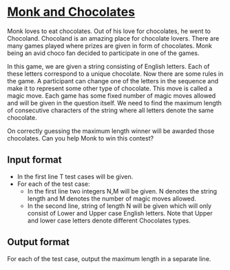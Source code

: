 # [Monk and Chocolates][link]

Monk loves to eat chocolates. Out of his love for chocolates, he went to Chocoland. Chocoland is an amazing place for chocolate lovers. There are many games played where prizes are given in form of chocolates. Monk being an avid choco fan decided to participate in one of the games.

In this game, we are given a string consisting of English letters. Each of these letters correspond to a unique chocolate. Now there are some rules in the game. A participant can change one of the letters in the sequence and make it to represent some other type of chocolate. This move is called a magic move. Each game has some fixed number of magic moves allowed and will be given in the question itself. We need to find the maximum length of consecutive characters of the string where all letters denote the same chocolate.

On correctly guessing the maximum length winner will be awarded those chocolates. Can you help Monk to win this contest?

## Input format

- In the first line T test cases will be given.
- For each of the test case:
  - In the first line two integers N,M will be given. N denotes the string length and M denotes the number of magic moves allowed.
  - In the second line, string of length N will be given which will only consist of Lower and Upper case English letters. Note that Upper and lower case letters denote different Chocolates types.

## Output format

For each of the test case, output the maximum length in a separate line.

[link]: https://example.com
